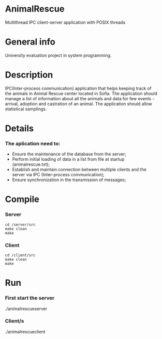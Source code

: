 # AnimalRescue
Multithread IPC client-server application with POSIX threads

# General info

University evaluation project in system programming.

# Description

IPC(Inter-process communication) application that helps keeping track of the animals in Animal Rescue center located in Sofia.
The application should manage a list of information about all the animals and data for few events - arrival, adoption and 
castration of an animal. The application should allow statistical samplings.

# Details

### The aplication need to:

 * Ensure the maintenance of the database from the server;
 * Perform initial loading of data in a list from file at startup (animalrescue.txt);
 * Establish and maintain connection between multiple clients and the server via IPC (Inter-process communication);
 * Ensure synchronization in the transmission of messages;
 
# Compile
 
### Server
```
cd /server/src 
make clean 
make
```
 
### Client
```
cd /client/src 
make clean 
make
```
 
 # Run 
 
 ### First start the server
 
 ./animalrescueserver
 
 ### Client/s
 
  ./animalrescueclient
